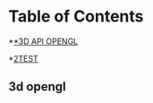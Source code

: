 Table of Contents
=============

*[*3D API OPENGL](#3dopengl)

*[2TEST](#2test)

<a name="headers"/>

## 3d opengl
